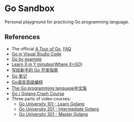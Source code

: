 # Go Sandbox

Personal  playground  for practicing Go programming language.









## References 


* The official [A Tour of  Go](https://tour.golang.org),  [FAQ](https://golang.org/doc/faq)
* [Go in Visual Studio Code](https://code.visualstudio.com/docs/languages/go)
* [Go by example](https://gobyexample.com)
* [Learn X in Y minutes(Where X=GO)](https://learnxinyminutes.com/docs/go/)
* [写给新手的 Go 开发指南](https://liujiacai.net/blog/2019/07/17/hello-golang/)
* [Go 笔记](https://github.com/overnote/over-golang/)
* [Go语言高级编程](https://github.com/chai2010/advanced-go-programming-book)
* [The Go programming language中文版](https://github.com/gopl-zh/gopl-zh.github.com)
* [Go / Golang Crash Course](https://www.youtube.com/watch?v=SqrbIlUwR0U&list=RDCMUC29ju8bIPH5as8OGnQzwJyA&index=1)
* Three parts of video courses:
   * [Go University 101 - Learn Golang ](https://www.youtube.com/playlist?list=PLEcwzBXTPUE9V1o8mZdC9tNnRZaTgI-1P)
   * [Go University 201 - Intermediate  Golang ](https://www.youtube.com/playlist?list=PLEcwzBXTPUE9V1o8mZdC9tNnRZaTgI-1P)
   * [Go University 301 - Master  Golang ](https://www.youtube.com/playlist?list=PLEcwzBXTPUE9V1o8mZdC9tNnRZaTgI-1P)


